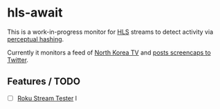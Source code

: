 # hls-await

This is a work-in-progress monitor for [HLS](https://en.wikipedia.org/wiki/HTTP_Live_Streaming) streams
to detect activity via [perceptual hashing](https://en.wikipedia.org/wiki/Perceptual_hashing).

Currently it monitors a feed of [North Korea TV](https://kcnawatch.org/korea-central-tv-livestream/)
and [posts screencaps to Twitter](https://twitter.com/KCTV_bot).

## Features / TODO

- [ ] [Roku Stream Tester](http://devtools.web.roku.com/stream_tester/html/index.html) l
